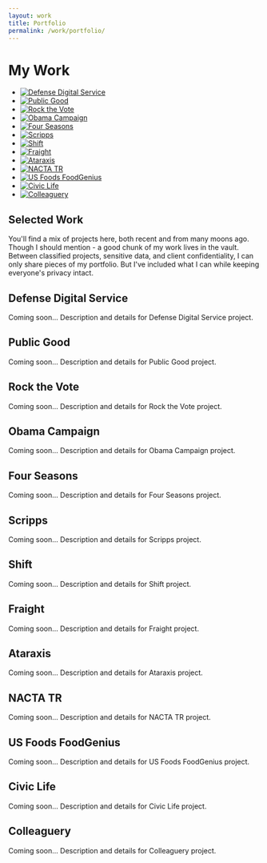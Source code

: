 ```yaml
---
layout: work
title: Portfolio
permalink: /work/portfolio/
---
```


# My Work

<div class="two-column-container vertical-chooser">
  <div class="two-column-nav">
    <ul>
      <li><a href="#dds"><img src="/img/projects/thumb_dds.png" alt="Defense Digital Service" /></a></li>
      <li><a href="#publicgood"><img src="/img/projects/thumb_publicgood.png" alt="Public Good" /></a></li>
      <li><a href="#rockthevote"><img src="/img/projects/thumb_rockthevote.png" alt="Rock the Vote" /></a></li>
      <li><a href="#obama"><img src="/img/projects/thumb_obama.png" alt="Obama Campaign" /></a></li>
      <li><a href="#fourseasons"><img src="/img/projects/thumb_fourseasons.png" alt="Four Seasons" /></a></li>
      <li><a href="#scripps"><img src="/img/projects/thumb_scripps.png" alt="Scripps" /></a></li>
      <li><a href="#shift"><img src="/img/projects/thumb_shift.png" alt="Shift" /></a></li>
      <li><a href="#fraight"><img src="/img/projects/thumb_fraight.png" alt="Fraight" /></a></li>
      <li><a href="#ataraxis"><img src="/img/projects/thumb_ataraxis.png" alt="Ataraxis" /></a></li>
      <li><a href="#nactatr"><img src="/img/projects/thumb_nactatr.png" alt="NACTA TR" /></a></li>
      <li><a href="#usfoods-foodgenius"><img src="/img/projects/thumb_usfoods_foodgenius.png" alt="US Foods FoodGenius" /></a></li>
      <li><a href="#civic-life"><img src="/img/projects/thumb_civic_life.png" alt="Civic Life" /></a></li>
      <li><a href="#colleaguery"><img src="/img/projects/thumb_colleaguery.png" alt="Colleaguery" /></a></li>
    </ul>
  </div>

  <div class="two-column-content">
    <div id="intro" class="content-section active">
      <h2>Selected Work</h2>
      <p>You'll find a mix of projects here, both recent and from many moons ago. Though I should mention - a good chunk of my work lives in the vault. Between classified projects, sensitive data, and client confidentiality, I can only share pieces of my portfolio. But I've included what I can while keeping everyone's privacy intact.</p>
    </div>
    <div id="dds" class="content-section">
      <h2>Defense Digital Service</h2>
      <p>Coming soon... Description and details for Defense Digital Service project.</p>
    </div>
    <div id="publicgood" class="content-section">
      <h2>Public Good</h2>
      <p>Coming soon... Description and details for Public Good project.</p>
    </div>
    <div id="rockthevote" class="content-section">
      <h2>Rock the Vote</h2>
      <p>Coming soon... Description and details for Rock the Vote project.</p>
    </div>
    <div id="obama" class="content-section">
      <h2>Obama Campaign</h2>
      <p>Coming soon... Description and details for Obama Campaign project.</p>
    </div>
    <div id="fourseasons" class="content-section">
      <h2>Four Seasons</h2>
      <p>Coming soon... Description and details for Four Seasons project.</p>
    </div>
    <div id="scripps" class="content-section">
      <h2>Scripps</h2>
      <p>Coming soon... Description and details for Scripps project.</p>
    </div>
    <div id="shift" class="content-section">
      <h2>Shift</h2>
      <p>Coming soon... Description and details for Shift project.</p>
    </div>
    <div id="fraight" class="content-section">
      <h2>Fraight</h2>
      <p>Coming soon... Description and details for Fraight project.</p>
    </div>
    <div id="ataraxis" class="content-section">
      <h2>Ataraxis</h2>
      <p>Coming soon... Description and details for Ataraxis project.</p>
    </div>
    <div id="nactatr" class="content-section">
      <h2>NACTA TR</h2>
      <p>Coming soon... Description and details for NACTA TR project.</p>
    </div>
    <div id="usfoods-foodgenius" class="content-section">
      <h2>US Foods FoodGenius</h2>
      <p>Coming soon... Description and details for US Foods FoodGenius project.</p>
    </div>
    <div id="civic-life" class="content-section">
      <h2>Civic Life</h2>
      <p>Coming soon... Description and details for Civic Life project.</p>
    </div>
    <div id="colleaguery" class="content-section">
      <h2>Colleaguery</h2>
      <p>Coming soon... Description and details for Colleaguery project.</p>
    </div>
  </div>
</div> 